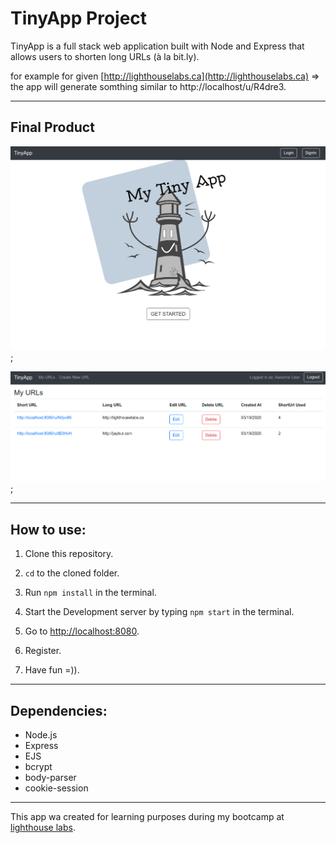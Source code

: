 # TinyApp Project

TinyApp is a full stack web application built with Node and Express that allows users to shorten long URLs (à la bit.ly).

for example for given [http://lighthouselabs.ca](http://lighthouselabs.ca) => the app will generate somthing  similar to http://localhost/u/R4dre3.
****
## Final Product

!["tinyapp demo1"](/public/images/tinyappexample1.png);

!["tinyapp demo2"](/public/images/tinyappexample2.png);

****
## How to use:
  1) Clone this repository.

  2) `cd` to the cloned folder.

  3) Run  ```npm install``` in the terminal.

  4) Start the Development server by typing `npm start` in the terminal.
 
  5) Go to [http://localhost:8080](http://localhost:8080).

  6) Register.

  7) Have fun =)).


***
## Dependencies:

- Node.js
- Express
- EJS
- bcrypt
- body-parser
- cookie-session
*****

  This app wa created for learning purposes during my bootcamp at [lighthouse labs](http://lighthouselabs.ca).

